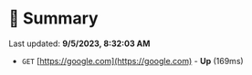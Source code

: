 # 📖 Summary
Last updated: **9/5/2023, 8:32:03 AM**

- `GET` [https://google.com](https://google.com) - **Up** (169ms)
